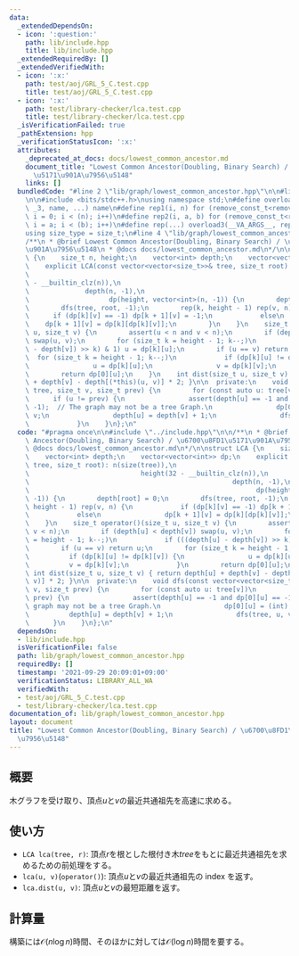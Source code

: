 ```yaml
---
data:
  _extendedDependsOn:
  - icon: ':question:'
    path: lib/include.hpp
    title: lib/include.hpp
  _extendedRequiredBy: []
  _extendedVerifiedWith:
  - icon: ':x:'
    path: test/aoj/GRL_5_C.test.cpp
    title: test/aoj/GRL_5_C.test.cpp
  - icon: ':x:'
    path: test/library-checker/lca.test.cpp
    title: test/library-checker/lca.test.cpp
  _isVerificationFailed: true
  _pathExtension: hpp
  _verificationStatusIcon: ':x:'
  attributes:
    _deprecated_at_docs: docs/lowest_common_ancestor.md
    document_title: "Lowest Common Ancestor(Doubling, Binary Search) / \u6700\u8FD1\
      \u5171\u901A\u7956\u5148"
    links: []
  bundledCode: "#line 2 \"lib/graph/lowest_common_ancestor.hpp\"\n\n#line 2 \"lib/include.hpp\"\
    \n\n#include <bits/stdc++.h>\nusing namespace std;\n#define overload3(_NULL, _2,\
    \ _3, name, ...) name\n#define rep1(i, n) for (remove_const_t<remove_reference_t<decltype(n)>>\
    \ i = 0; i < (n); i++)\n#define rep2(i, a, b) for (remove_const_t<remove_reference_t<decltype(b)>>\
    \ i = a; i < (b); i++)\n#define rep(...) overload3(__VA_ARGS__, rep2, rep1)(__VA_ARGS__)\n\
    using size_type = size_t;\n#line 4 \"lib/graph/lowest_common_ancestor.hpp\"\n\n\
    /**\n * @brief Lowest Common Ancestor(Doubling, Binary Search) / \u6700\u8FD1\u5171\
    \u901A\u7956\u5148\n * @docs docs/lowest_common_ancestor.md\n*/\n\nstruct LCA\
    \ {\n    size_t n, height;\n    vector<int> depth;\n    vector<vector<int>> dp;\n\
    \    explicit LCA(const vector<vector<size_t>>& tree, size_t root): n(size(tree)),\n\
    \                                                                   height(32\
    \ - __builtin_clz(n)),\n                                                     \
    \              depth(n, -1),\n                                               \
    \                    dp(height, vector<int>(n, -1)) {\n        depth[root] = 0;\n\
    \        dfs(tree, root, -1);\n        rep(k, height - 1) rep(v, n) {\n      \
    \      if (dp[k][v] == -1) dp[k + 1][v] = -1;\n            else\n            \
    \    dp[k + 1][v] = dp[k][dp[k][v]];\n        }\n    }\n    size_t operator()(size_t\
    \ u, size_t v) {\n        assert(u < n and v < n);\n        if (depth[u] < depth[v])\
    \ swap(u, v);\n        for (size_t k = height - 1; k--;)\n            if (((depth[u]\
    \ - depth[v]) >> k) & 1) u = dp[k][u];\n        if (u == v) return u;\n      \
    \  for (size_t k = height - 1; k--;)\n            if (dp[k][u] != dp[k][v]) {\n\
    \                u = dp[k][u];\n                v = dp[k][v];\n            }\n\
    \        return dp[0][u];\n    }\n    int dist(size_t u, size_t v) { return depth[u]\
    \ + depth[v] - depth[(*this)(u, v)] * 2; }\n\n  private:\n    void dfs(const vector<vector<size_t>>&\
    \ tree, size_t v, size_t prev) {\n        for (const auto u: tree[v])\n      \
    \      if (u != prev) {\n                assert(depth[u] == -1 and dp[0][u] ==\
    \ -1);  // The graph may not be a tree Graph.\n                dp[0][u] = (int)\
    \ v;\n                depth[u] = depth[v] + 1;\n                dfs(tree, u, v);\n\
    \            }\n    }\n};\n"
  code: "#pragma once\n\n#include \"../include.hpp\"\n\n/**\n * @brief Lowest Common\
    \ Ancestor(Doubling, Binary Search) / \u6700\u8FD1\u5171\u901A\u7956\u5148\n *\
    \ @docs docs/lowest_common_ancestor.md\n*/\n\nstruct LCA {\n    size_t n, height;\n\
    \    vector<int> depth;\n    vector<vector<int>> dp;\n    explicit LCA(const vector<vector<size_t>>&\
    \ tree, size_t root): n(size(tree)),\n                                       \
    \                            height(32 - __builtin_clz(n)),\n                \
    \                                                   depth(n, -1),\n          \
    \                                                         dp(height, vector<int>(n,\
    \ -1)) {\n        depth[root] = 0;\n        dfs(tree, root, -1);\n        rep(k,\
    \ height - 1) rep(v, n) {\n            if (dp[k][v] == -1) dp[k + 1][v] = -1;\n\
    \            else\n                dp[k + 1][v] = dp[k][dp[k][v]];\n        }\n\
    \    }\n    size_t operator()(size_t u, size_t v) {\n        assert(u < n and\
    \ v < n);\n        if (depth[u] < depth[v]) swap(u, v);\n        for (size_t k\
    \ = height - 1; k--;)\n            if (((depth[u] - depth[v]) >> k) & 1) u = dp[k][u];\n\
    \        if (u == v) return u;\n        for (size_t k = height - 1; k--;)\n  \
    \          if (dp[k][u] != dp[k][v]) {\n                u = dp[k][u];\n      \
    \          v = dp[k][v];\n            }\n        return dp[0][u];\n    }\n   \
    \ int dist(size_t u, size_t v) { return depth[u] + depth[v] - depth[(*this)(u,\
    \ v)] * 2; }\n\n  private:\n    void dfs(const vector<vector<size_t>>& tree, size_t\
    \ v, size_t prev) {\n        for (const auto u: tree[v])\n            if (u !=\
    \ prev) {\n                assert(depth[u] == -1 and dp[0][u] == -1);  // The\
    \ graph may not be a tree Graph.\n                dp[0][u] = (int) v;\n      \
    \          depth[u] = depth[v] + 1;\n                dfs(tree, u, v);\n      \
    \      }\n    }\n};\n"
  dependsOn:
  - lib/include.hpp
  isVerificationFile: false
  path: lib/graph/lowest_common_ancestor.hpp
  requiredBy: []
  timestamp: '2021-09-29 20:09:01+09:00'
  verificationStatus: LIBRARY_ALL_WA
  verifiedWith:
  - test/aoj/GRL_5_C.test.cpp
  - test/library-checker/lca.test.cpp
documentation_of: lib/graph/lowest_common_ancestor.hpp
layout: document
title: "Lowest Common Ancestor(Doubling, Binary Search) / \u6700\u8FD1\u5171\u901A\
  \u7956\u5148"
---
```


## 概要

木グラフを受け取り、頂点$u$と$v$の最近共通祖先を高速に求める。

## 使い方

- `LCA lca(tree, r)`: 頂点$r$を根とした根付き木$tree$をもとに最近共通祖先を求めるための前処理をする。
- `lca(u, v)`(`operator()`): 頂点$u$と$v$の最近共通祖先の index を返す。
- `lca.dist(u, v)`: 頂点$u$と$v$の最短距離を返す。

## 計算量

構築には$\mathcal{O}(n\log n)$時間、そのほかに対しては$\mathcal{O}(\log n)$時間を要する。